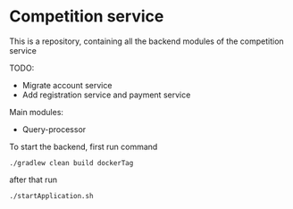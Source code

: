 # Competition service

This is a repository, containing all the backend modules of the competition service

TODO:
+ Migrate account service
+ Add registration service and payment service


Main modules:
+ Query-processor 

To start the backend, first run command
```shell
./gradlew clean build dockerTag
```

after that run 
```shell
./startApplication.sh
```
